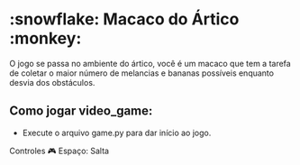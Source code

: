 <h1>:snowflake: Macaco do Ártico :monkey: </h1>
  O jogo se passa no ambiente do ártico,  você é um macaco que tem a tarefa de coletar o maior número de melancias e bananas possíveis enquanto desvia dos obstáculos.



<h2>Como jogar video_game: </h2>
  <ul>
    <li>Execute o arquivo game.py para dar início ao jogo.</li>
  </ul>

Controles :video_game:
Espaço: Salta




  
